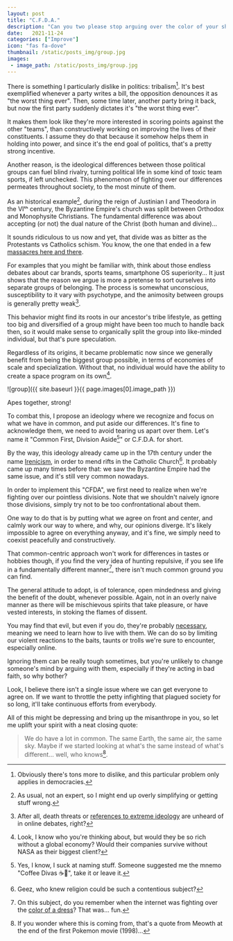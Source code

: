 ```yaml
---
layout: post
title: "C.F.D.A."
description: "Can you two please stop arguing over the color of your shoes?"
date:   2021-11-24
categories: ["Improve"]
icon: "fas fa-dove"
thumbnail: /static/posts_img/group.jpg
images:
 - image_path: /static/posts_img/group.jpg
---
```


There is something I particularly dislike in politics: tribalism[^1]. It's best exemplified whenever a party writes a bill, the opposition denounces it as "the worst thing ever". Then, some time later, another party bring it back, but now the first party suddenly dictates it's "the worst thing ever".

It makes them look like they're more interested in scoring points against the other "teams", than constructively working on improving the lives of their constituents. I assume they do that because it somehow helps them in holding into power, and since it's the end goal of politics, that's a pretty strong incentive.

Another reason, is the ideological differences between those political groups can fuel blind rivalry, turning political life in some kind of toxic team sports, if left unchecked. This phenomenon of fighting over our differences permeates throughout society, to the most minute of them.

As an historical example[^2], during the reign of Justinian I and Theodora in the VIᵗʰ century, the Byzantine Empire's church was split between Orthodox and Monophysite Christians. The fundamental difference was about accepting (or not) the dual nature of the Christ (both human and divine)...

It sounds ridiculous to us now and yet, that divide was as bitter as the Protestants vs Catholics schism. You know, the one that ended in a few [massacres here and there](https://en.wikipedia.org/wiki/St._Bartholomew%27s_Day_massacre).

For examples that you might be familiar with, think about those endless debates about car brands, sports teams, smartphone OS superiority... It just shows that the reason we argue is more a pretense to sort ourselves into separate groups of belonging. The process is somewhat unconscious, susceptibility to it vary with psychotype, and the animosity between groups is generally pretty weak[^3].

This behavior might find its roots in our ancestor's tribe lifestyle, as getting too big and diversified of a group might have been too much to handle back then, so it would make sense to organically split the group into like-minded individual, but that's pure speculation.

Regardless of its origins, it became problematic now since we generally benefit from being the biggest group possible, in terms of economies of scale and specialization. Without that, no individual would have the ability to create a space program on its own[^4].

![group]({{ site.baseurl }}{{ page.images[0].image_path }})
<p class="legend">Apes together, strong!</p>

To combat this, I propose an ideology where we recognize and focus on what we have in common, and put aside our differences. It's fine to acknowledge them, we need to avoid tearing us apart over them. Let's name it "Common First, Division Aside[^5]" or C.F.D.A. for short.

By the way, this ideology already came up in the 17th century under the name [Irenicism](https://en.wikipedia.org/wiki/Irenicism), in order to mend rifts in the Catholic Church[^6]. It probably came up many times before that: we saw the Byzantine Empire had the same issue, and it's still very common nowadays.

In order to implement this "CFDA", we first need to realize when we're fighting over our pointless divisions. Note that we shouldn't naively ignore those divisions, simply try not to be too confrontational about them.

One way to do that is by putting what we agree on front and center, and calmly work our way to where, and why, our opinions diverge. It's likely impossible to agree on everything anyway, and it's fine, we simply need to coexist peacefully and constructively.

That common-centric approach won't work for differences in tastes or hobbies though, if you find the very idea of hunting repulsive, if you see life in a fundamentally different manner[^7], there isn't much common ground you can find.

The general attitude to adopt, is of tolerance, open mindedness and giving the benefit of the doubt, whenever possible. Again, not in an overly naive manner as there will be mischievous spirits that take pleasure, or have vested interests, in stoking the flames of dissent.

You may find that evil, but even if you do, they're probably [necessary]({{site.baseurl}}/society/2021/07/26/The-cruel-necessity-of-evil.html), meaning we need to learn how to live with them. We can do so by limiting our violent reactions to the baits, taunts or trolls we're sure to encounter, especially online.

Ignoring them can be really tough sometimes, but you're unlikely to change someone's mind by arguing with them, especially if they're acting in bad faith, so why bother?

Look, I believe there isn't a single issue where we can get everyone to agree on. If we want to throttle the petty infighting that plagued society for so long, it'll take continuous efforts from everybody.

All of this might be depressing and bring up the misanthrope in you, so let me uplift your spirit with a neat closing quote:

> We do have a lot in common. The same Earth, the same air, the same sky. Maybe if we started looking at what's the same instead of what's different... well, who knows[^8].

[^1]: Obviously there's tons more to dislike, and this particular problem only applies in democracies.
[^2]: As usual, not an expert, so I might end up overly simplifying or getting stuff wrong.
[^3]: After all, death threats or [references to extreme ideology](https://en.wikipedia.org/wiki/Godwin%27s_law) are unheard of in online debates, right?
[^4]: Look, I know who you're thinking about, but would they be so rich without a global economy? Would their companies survive without NASA as their biggest client?
[^5]: Yes, I know, I suck at naming stuff. Someone suggested me the mnemo "Coffee Divas ☕👯‍", take it or leave it.
[^6]: Geez, who knew religion could be such a contentious subject?
[^7]: On this subject, do you remember when the internet was fighting over the [color of a dress](https://www.wired.com/2015/02/science-one-agrees-color-dress/)? That was... fun.
[^8]: If you wonder where this is coming from, that's a quote from Meowth at the end of the first Pokemon movie (1998)...
